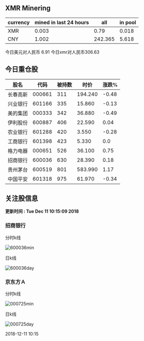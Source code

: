 ## XMR Minering

|currency|mined in last 24 hours|all|in pool|
|---|---|---|---|
|XMR|0.003|0.79|0.018|
|CNY|1.002|242.365|5.618|

今日美元对人民币 6.91	今日xmr对人民币306.63


## 今日重仓股 

|股名|代码|被持数|时价|涨跌%|
|---|---|---|---|---|
|长春高新|000661|311|194.240|-0.48|
|兴业银行|601166|335|15.860|-0.13|
|美的集团|000333|342|36.880|-0.49|
|伊利股份|600887|406|22.590|0.04|
|农业银行|601288|420|3.550|-0.28|
|工商银行|601398|423|5.330|0.0|
|格力电器|000651|526|36.100|0.75|
|招商银行|600036|630|28.390|0.18|
|贵州茅台|600519|801|583.990|1.17|
|中国平安|601318|975|61.970|-0.34|

## 关注股信息
**更新时间 : Tue Dec 11 10:15:09 2018**
### 招商银行 
分时k线

![600036min](http://image.sinajs.cn/newchart/min/n/sh600036.gif)

日k线

![600036day](http://image.sinajs.cn/newchart/daily/n/sh600036.gif)

### 京东方Ａ 
分时k线

![000725min](http://image.sinajs.cn/newchart/min/n/sz000725.gif)

日k线

![000725day](http://image.sinajs.cn/newchart/daily/n/sz000725.gif)

2018-12-11 10:15